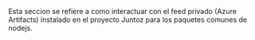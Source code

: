 Esta seccion se refiere a como interactuar con el feed privado (Azure Artifacts) instalado en el proyecto Juntoz para los paquetes comunes de nodejs.